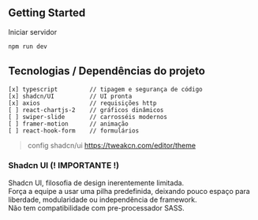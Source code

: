 
## Getting Started

Iniciar servidor

```bash
npm run dev
```

## Tecnologias / Dependências  do projeto

```
[x] typescript         // tipagem e segurança de código
[x] shadcn/UI          // UI pronta
[x] axios              // requisições http
[ ] react-chartjs-2    // gráficos dinâmicos
[ ] swiper-slide       // carrosséis modernos
[ ] framer-motion      // animação
[ ] react-hook-form    // formulários

```

> config shadcn/ui
https://tweakcn.com/editor/theme

### Shadcn UI  (! IMPORTANTE !) 
Shadcn UI, filosofia de design inerentemente limitada. <br/>
Força a equipe a usar uma pilha predefinida, deixando pouco espaço para liberdade, modularidade ou independência de framework. <br/>
Não tem compatibilidade com pre-processador SASS.